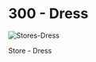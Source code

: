 # 300 - Dress

![Stores-Dress](https://user-images.githubusercontent.com/1499433/233996768-2a5704cf-6ba5-46f3-b1f1-e6b940d237e8.png)

Store - Dress
